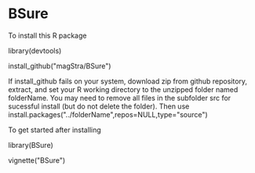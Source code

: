 # BSure

To install this R package

library(devtools)

install_github("magStra/BSure")

If install_github fails on your system, download zip from github repository, extract, and set your R working directory to the unzipped folder named folderName. You may need to remove all files in the subfolder src for sucessful install (but do not delete the folder). 
Then use install.packages("../folderName",repos=NULL,type="source")
 
To get started after installing

library(BSure)

vignette("BSure")
